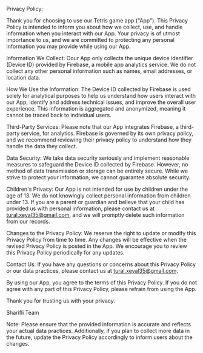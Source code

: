 Privacy Policy:

Thank you for choosing to use our Tetris game app ("App"). This Privacy Policy is intended to inform you about how we collect, use, and handle information when you interact with our App. Your privacy is of utmost importance to us, and we are committed to protecting any personal information you may provide while using our App.

Information We Collect:
Oour App only collects the unique device identifier (Device ID) provided by Firebase, a mobile app analytics service. We do not collect any other personal information such as names, email addresses, or location data.

How We Use the Information:
The Device ID collected by Firebase is used solely for analytical purposes to help us understand how users interact with our App, identify and address technical issues, and improve the overall user experience. This information is aggregated and anonymized, meaning it cannot be traced back to individual users.

Third-Party Services:
Please note that our App integrates Firebase, a third-party service, for analytics. Firebase is governed by its own privacy policy, and we recommend reviewing their privacy policy to understand how they handle the data they collect.

Data Security:
We take data security seriously and implement reasonable measures to safeguard the Device ID collected by Firebase. However, no method of data transmission or storage can be entirely secure. While we strive to protect your information, we cannot guarantee absolute security.

Children's Privacy:
Our App is not intended for use by children under the age of 13. We do not knowingly collect personal information from children under 13. If you are a parent or guardian and believe that your child has provided us with personal information, please contact us at tural.xeyal35@gmail.com, and we will promptly delete such information from our records.

Changes to the Privacy Policy:
We reserve the right to update or modify this Privacy Policy from time to time. Any changes will be effective when the revised Privacy Policy is posted in the App. We encourage you to review this Privacy Policy periodically for any updates.

Contact Us:
If you have any questions or concerns about this Privacy Policy or our data practices, please contact us at tural.xeyal35@gmail.com.

By using our App, you agree to the terms of this Privacy Policy. If you do not agree with any part of this Privacy Policy, please refrain from using the App.

Thank you for trusting us with your privacy.

Sharifli Team

Note: Please ensure that the provided information is accurate and reflects your actual data practices. Additionally, if you plan to collect more data in the future, update the Privacy Policy accordingly to inform users about the changes.
